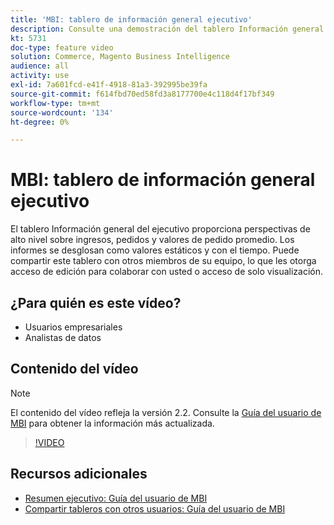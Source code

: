 ```yaml
---
title: 'MBI: tablero de información general ejecutivo'
description: Consulte una demostración del tablero Información general ejecutiva proporcionada por MBI.
kt: 5731
doc-type: feature video
solution: Commerce, Magento Business Intelligence
audience: all
activity: use
exl-id: 7a601fcd-e41f-4918-81a3-392995be39fa
source-git-commit: f614fbd70ed58fd3a8177700e4c118d4f17bf349
workflow-type: tm+mt
source-wordcount: '134'
ht-degree: 0%

---
```


# MBI: tablero de información general ejecutivo

El tablero Información general del ejecutivo proporciona perspectivas de alto nivel sobre ingresos, pedidos y valores de pedido promedio. Los informes se desglosan como valores estáticos y con el tiempo. Puede compartir este tablero con otros miembros de su equipo, lo que les otorga acceso de edición para colaborar con usted o acceso de solo visualización.

## ¿Para quién es este vídeo?

- Usuarios empresariales
- Analistas de datos

## Contenido del vídeo

>[!NOTE]
>
>El contenido del vídeo refleja la versión 2.2. Consulte la [Guía del usuario de MBI](https://experienceleague.adobe.com/docs/commerce-business-intelligence/mbi/guide-overview.html) para obtener la información más actualizada.

>[!VIDEO](https://video.tv.adobe.com/v/35986?quality=12&learn=on)

## Recursos adicionales

- [Resumen ejecutivo: Guía del usuario de MBI](https://experienceleague.adobe.com/docs/commerce-business-intelligence/mbi/build/dashboards/dashboards-pro.html#executive-summary-(guest-checkout-allowed))
- [Compartir tableros con otros usuarios: Guía del usuario de MBI](https://experienceleague.adobe.com/docs/commerce-business-intelligence/mbi/build/dashboards/share-dashboard-with-users.html)
